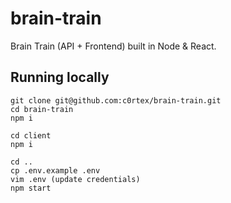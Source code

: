# brain-train
Brain Train (API + Frontend) built in Node &amp; React.

## Running locally

```
git clone git@github.com:c0rtex/brain-train.git
cd brain-train
npm i

cd client
npm i

cd ..
cp .env.example .env
vim .env (update credentials)
npm start
```